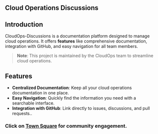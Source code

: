 ## Cloud Operations Discussions
## Introduction

CloudOps-Discussions is a documentation platform designed to manage cloud operations. It offers **features** like comprehensive documentation, integration with GitHub, and easy navigation for all team members.

> **Note**: This project is maintained by the CloudOps team to streamline cloud operations.

## Features

- **Centralized Documentation**: Keep all your cloud operations documentation in one place.
- **Easy Navigation**: Quickly find the information you need with a searchable interface.
- **Integration with GitHub**: Link directly to issues, discussions, and pull requests..

### Click on [Town Square](https://github.com/vchinnap/CloudOps-Confluence/discussions) for community engagement.
